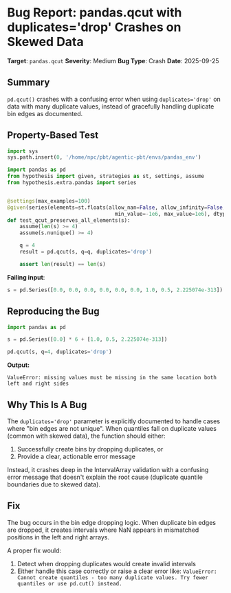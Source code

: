 # Bug Report: pandas.qcut with duplicates='drop' Crashes on Skewed Data

**Target**: `pandas.qcut`
**Severity**: Medium
**Bug Type**: Crash
**Date**: 2025-09-25

## Summary

`pd.qcut()` crashes with a confusing error when using `duplicates='drop'` on data with many duplicate values, instead of gracefully handling duplicate bin edges as documented.

## Property-Based Test

```python
import sys
sys.path.insert(0, '/home/npc/pbt/agentic-pbt/envs/pandas_env')

import pandas as pd
from hypothesis import given, strategies as st, settings, assume
from hypothesis.extra.pandas import series


@settings(max_examples=100)
@given(series(elements=st.floats(allow_nan=False, allow_infinity=False,
                                   min_value=-1e6, max_value=1e6), dtype=float))
def test_qcut_preserves_all_elements(s):
    assume(len(s) >= 4)
    assume(s.nunique() >= 4)

    q = 4
    result = pd.qcut(s, q=q, duplicates='drop')

    assert len(result) == len(s)
```

**Failing input**:
```python
s = pd.Series([0.0, 0.0, 0.0, 0.0, 0.0, 0.0, 1.0, 0.5, 2.225074e-313])
```

## Reproducing the Bug

```python
import pandas as pd

s = pd.Series([0.0] * 6 + [1.0, 0.5, 2.225074e-313])

pd.qcut(s, q=4, duplicates='drop')
```

**Output:**
```
ValueError: missing values must be missing in the same location both left and right sides
```

## Why This Is A Bug

The `duplicates='drop'` parameter is explicitly documented to handle cases where "bin edges are not unique". When quantiles fall on duplicate values (common with skewed data), the function should either:
1. Successfully create bins by dropping duplicates, or
2. Provide a clear, actionable error message

Instead, it crashes deep in the IntervalArray validation with a confusing error message that doesn't explain the root cause (duplicate quantile boundaries due to skewed data).

## Fix

The bug occurs in the bin edge dropping logic. When duplicate bin edges are dropped, it creates intervals where NaN appears in mismatched positions in the left and right arrays.

A proper fix would:
1. Detect when dropping duplicates would create invalid intervals
2. Either handle this case correctly or raise a clear error like: `ValueError: Cannot create quantiles - too many duplicate values. Try fewer quantiles or use pd.cut() instead.`